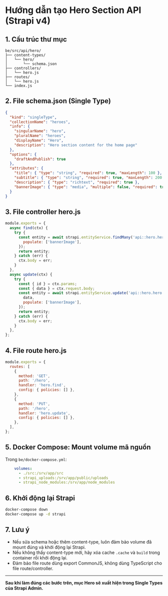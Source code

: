 # Hướng dẫn tạo Hero Section API (Strapi v4)

## 1. Cấu trúc thư mục
```
be/src/api/hero/
├── content-types/
│   └── hero/
│       └── schema.json
├── controllers/
│   └── hero.js
├── routes/
│   └── hero.js
└── index.js
```

## 2. File schema.json (Single Type)
```json
{
  "kind": "singleType",
  "collectionName": "heroes",
  "info": {
    "singularName": "hero",
    "pluralName": "heroes",
    "displayName": "Hero",
    "description": "Hero section content for the home page"
  },
  "options": {
    "draftAndPublish": true
  },
  "attributes": {
    "title": { "type": "string", "required": true, "maxLength": 100 },
    "subtitle": { "type": "string", "required": true, "maxLength": 200 },
    "description": { "type": "richtext", "required": true },
    "bannerImage": { "type": "media", "multiple": false, "required": true, "allowedTypes": ["images"] }
  }
}
```

## 3. File controller hero.js
```js
module.exports = {
  async find(ctx) {
    try {
      const entity = await strapi.entityService.findMany('api::hero.hero', {
        populate: ['bannerImage'],
      });
      return entity;
    } catch (err) {
      ctx.body = err;
    }
  },
  async update(ctx) {
    try {
      const { id } = ctx.params;
      const { data } = ctx.request.body;
      const entity = await strapi.entityService.update('api::hero.hero', id, {
        data,
        populate: ['bannerImage'],
      });
      return entity;
    } catch (err) {
      ctx.body = err;
    }
  },
};
```

## 4. File route hero.js
```js
module.exports = {
  routes: [
    {
      method: 'GET',
      path: '/hero',
      handler: 'hero.find',
      config: { policies: [] },
    },
    {
      method: 'PUT',
      path: '/hero',
      handler: 'hero.update',
      config: { policies: [] },
    },
  ],
};
```

## 5. Docker Compose: Mount volume mã nguồn
Trong `be/docker-compose.yml`:
```yaml
    volumes:
      - ./src:/srv/app/src
      - strapi_uploads:/srv/app/public/uploads
      - strapi_node_modules:/srv/app/node_modules
```

## 6. Khởi động lại Strapi
```bash
docker-compose down
docker-compose up -d strapi
```

## 7. Lưu ý
- Nếu sửa schema hoặc thêm content-type, luôn đảm bảo volume đã mount đúng và khởi động lại Strapi.
- Nếu không thấy content-type mới, hãy xóa cache `.cache` và `build` trong container rồi khởi động lại.
- Đảm bảo file route dùng export CommonJS, không dùng TypeScript cho file route/controller.

---
**Sau khi làm đúng các bước trên, mục Hero sẽ xuất hiện trong Single Types của Strapi Admin.** 